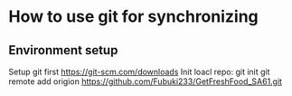 # How to use git for synchronizing
## Environment setup
Setup git first
https://git-scm.com/downloads 
Init loacl repo:
git init
git remote add origion https://github.com/Fubuki233/GetFreshFood_SA61.git

